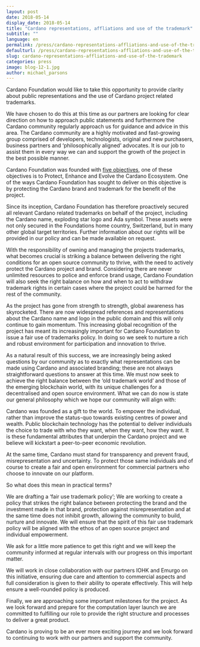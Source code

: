 ```yaml
---
layout: post
date: 2018-05-14
display_date: 2018-05-14
title: "Cardano representations, affliations and use of the trademark"
subtitle: ""
language: en
permalink: /press/cardano-representations-affliations-and-use-of-the-trademark/
defaulturl: /press/cardano-representations-affliations-and-use-of-the-trademark/
slug: cardano-representations-affliations-and-use-of-the-trademark
categories: press
image: blog-12-1.jpg
author: michael_parsons
---
```


Cardano Foundation would like to take this opportunity to provide clarity about public representations and the use of Cardano project related trademarks.<!--break-->

We have chosen to do this at this time as our partners are looking for clear direction on how to approach public statements and furthermore the Cardano community regularly approach us for guidance and advice in this area. The Cardano community are a highly motivated and fast-growing group comprised of developers, technologists, original and new purchasers, business partners and ‘philosophically aligned’ advocates. It is our job to assist them in every way we can and support the growth of the project in the best possible manner.

Cardano Foundation was founded with [five objectives](https://cardanofoundation.org/foundation/), one of these objectives is to Protect, Enhance and Evolve the Cardano Ecosystem. One of the ways Cardano Foundation has sought to deliver on this objective is by protecting the Cardano brand and trademark for the benefit of the project.

Since its inception, Cardano Foundation has therefore proactively secured all relevant Cardano related trademarks on behalf of the project, including the Cardano name, exploding star logo and Ada symbol. These assets were not only secured in the Foundations home country, Switzerland, but in many other global target territories. Further information about our rights will be provided in our policy and can be made available on request.


With the responsibility of owning and managing the projects trademarks, what becomes crucial is striking a balance between delivering the right conditions for an open source community to thrive, with the need to actively protect the Cardano project and brand. Considering there are never unlimited resources to police and enforce brand usage, Cardano Foundation will also seek the right balance on how and when to act to withdraw trademark rights in certain cases where the project could be harmed for the rest of the community.

As the project has gone from strength to strength, global awareness has skyrocketed. There are now widespread references and representations about the Cardano name and logo in the public domain and this will only continue to gain momentum. This increasing global recognition of the project has meant its increasingly important for Cardano Foundation to issue a fair use of trademarks policy. In doing so we seek to nurture a rich and robust environment for participation and innovation to thrive.

As a natural result of this success, we are increasingly being asked questions by our community as to exactly what representations can be made using Cardano and associated branding; these are not always straightforward questions to answer at this time. We must now seek to achieve the right balance between the ‘old trademark world’ and those of the emerging blockchain world, with its unique challenges for a decentralised and open source environment.
What we can do now is state our general philosophy which we hope our community will align with:

Cardano was founded as a gift to the world. To empower the individual, rather than improve the status-quo towards existing centres of power and wealth. Public blockchain technology has the potential to deliver individuals the choice to trade with who they want, when they want, how they want. It is these fundamental attributes that underpin the Cardano project and we believe will kickstart a peer-to-peer economic revolution.

At the same time, Cardano must stand for transparency and prevent fraud, misrepresentation and uncertainty. To protect those same individuals and of course to create a fair and open environment for commercial partners who choose to innovate on our platform.

So what does this mean in practical terms?


We are drafting a ‘fair use trademark policy’; We are working to create a policy that strikes the right balance between protecting the brand and the investment made in that brand, protection against misrepresentation and at the same time does not inhibit growth, allowing the community to build, nurture and innovate. We will ensure that the spirit of this fair use trademark policy will be aligned with the ethos of an open source project and individual empowerment.

We ask for a little more patience to get this right and we will keep the community informed at regular intervals with our progress on this important matter.

We will work in close collaboration with our partners IOHK and Emurgo on this initiative, ensuring due care and attention to commercial aspects and full consideration is given to their ability to operate effectively. This will help ensure a well-rounded policy is produced.

Finally, we are approaching some important milestones for the project. As we look forward and prepare for the computation layer launch we are committed to fulfilling our role to provide the right structure and processes to deliver a great product.

Cardano is proving to be an ever more exciting journey and we look forward to continuing to work with our partners and support the community.